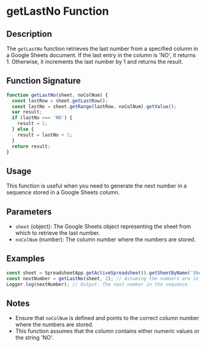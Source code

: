 # getLastNo Function

## Description

The `getLastNo` function retrieves the last number from a specified column in a Google Sheets document. If the last entry in the column is 'NO', it returns 1. Otherwise, it increments the last number by 1 and returns the result.

## Function Signature

```javascript
function getLastNo(sheet, noColNum) {
  const lastRow = sheet.getLastRow();
  const lastNo = sheet.getRange(lastRow, noColNum).getValue();
  var result;
  if (lastNo === 'NO') {
    result = 1;
  } else {
    result = lastNo + 1;
  }
  return result;
}
```
## Usage

This function is useful when you need to generate the next number in a sequence stored in a Google Sheets column.

## Parameters

- `sheet` (object): The Google Sheets object representing the sheet from which to retrieve the last number.
- `noColNum` (number): The column number where the numbers are stored.

## Examples

```javascript
const sheet = SpreadsheetApp.getActiveSpreadsheet().getSheetByName('Sheet1');
const nextNumber = getLastNo(sheet, 2); // Assuming the numbers are in the second column
Logger.log(nextNumber); // Output: The next number in the sequence
```

## Notes

- Ensure that `noColNum` is defined and points to the correct column number where the numbers are stored.
- This function assumes that the column contains either numeric values or the string 'NO'.

